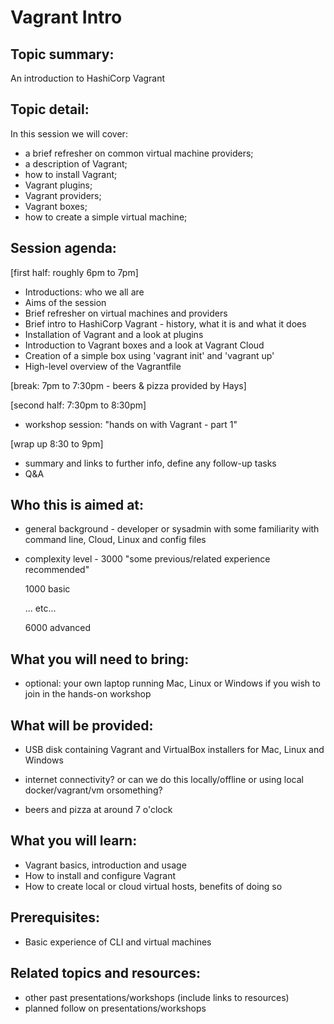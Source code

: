 Vagrant Intro
=============

Topic summary:
--------------

An introduction to HashiCorp Vagrant

Topic detail:
-------------

In this session we will cover:
- a brief refresher on common virtual machine providers;
- a description of Vagrant;
- how to install Vagrant;
- Vagrant plugins;
- Vagrant providers;
- Vagrant boxes;
- how to create a simple virtual machine;

Session agenda:
---------------

[first half: roughly 6pm to 7pm]
- Introductions: who we all are
- Aims of the session   
- Brief refresher on virtual machines and providers
- Brief intro to HashiCorp Vagrant - history, what it is and what it does
- Installation of Vagrant and a look at plugins
- Introduction to Vagrant boxes and a look at Vagrant Cloud
- Creation of a simple box using 'vagrant init' and 'vagrant up'
- High-level overview of the Vagrantfile

[break: 7pm to 7:30pm - beers & pizza provided by Hays]

[second half: 7:30pm to 8:30pm]
- workshop session: "hands on with Vagrant - part 1"

[wrap up 8:30 to 9pm]
- summary and links to further info, define any follow-up tasks
- Q&A

Who this is aimed at:
---------------------

- general background - developer or sysadmin with some familiarity with command line, Cloud, Linux and config files
- complexity level -  3000 "some previous/related experience recommended"

   1000 basic

   ... etc...

   6000 advanced

What you will need to bring:
----------------------------

- optional: your own laptop running Mac, Linux or Windows if you wish to join in the hands-on workshop

What will be provided:
----------------------

- USB disk containing Vagrant and VirtualBox installers for Mac, Linux and Windows

- internet connectivity? or can we do this locally/offline or using local docker/vagrant/vm orsomething?

- beers and pizza at around 7 o'clock

What you will learn:
--------------------

- Vagrant basics, introduction and usage
- How to install and configure Vagrant
- How to create local or cloud virtual hosts, benefits of doing so

Prerequisites:
--------------

- Basic experience of CLI and virtual machines

Related topics and resources:
-----------------------------

- other past presentations/workshops (include links to resources)
- planned follow on presentations/workshops
